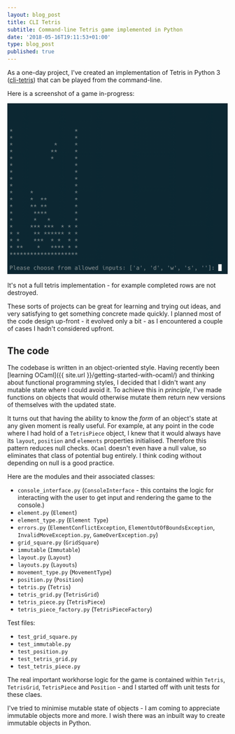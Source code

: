 ```yaml
---
layout: blog_post
title: CLI Tetris
subtitle: Command-line Tetris game implemented in Python
date: '2018-05-16T19:11:53+01:00'
type: blog_post
published: true
---
```

As a one-day project, I've created an implementation of Tetris in Python 3 ([cli-tetris](https://github.com/robinrob/cli-tetris/tree/master)) that can be played from the command-line.

Here is a screenshot of a game in-progress:

<img src="/img/cli_tetris.png"></img>

It's not a full tetris implementation - for example completed rows are not destroyed.

These sorts of projects can be great for learning and trying out ideas, and very satisfying to get something concrete made quickly. I planned most of the code design up-front - it evolved only a bit - as I encountered a couple of cases I hadn't considered upfront.

## The code
The codebase is written in an object-oriented style. Having recently been [learning OCaml]({{ site.url }}/getting-started-with-ocaml/) and thinking about functional programming styles, I decided that I didn't want any mutable state where I could avoid it. To achieve this in *principle*, I've made functions on objects that would otherwise mutate them return new versions of themselves with the updated state.

It turns out that having the ability to know the *form* of an object's state at any given moment is really useful. For example, at any point in the code where I had hold of a `TetrisPiece` object, I knew that it would always have its `layout`, `position` and `elements` properties initialised. Therefore this pattern reduces null checks. `OCaml` doesn't even have a null value, so eliminates that class of potential bug entirely. I think coding without depending on null is a good practice.

Here are the modules and their associated classes:

* `console_interface.py` (`ConsoleInterface` - this contains the logic for interacting with the user to get input and rendering the game to the console.)
* `element.py` (`Element`)
* `element_type.py` (`Element Type`)
* `errors.py` (`ElementConflictException`, `ElementOutOfBoundsException`, `InvalidMoveException.py`, `GameOverException.py`)
* `grid_square.py` (`GridSquare`)
* `immutable` (`Immutable`)
* `layout.py` (`Layout`)
* `layouts.py` (`Layouts`)
* `movement_type.py` (`MovementType`)
* `position.py` (`Position`)
* `tetris.py` (`Tetris`)
* `tetris_grid.py` (`TetrisGrid`)
* `tetris_piece.py` (`TetrisPiece`)
* `tetris_piece_factory.py` (`TetrisPieceFactory`)

Test files:
* `test_grid_square.py`
* `test_immutable.py`
* `test_position.py`
* `test_tetris_grid.py`
* `test_tetris_piece.py`


The real important workhorse logic for the game is contained within `Tetris`, `TetrisGrid`, `TetrisPiece` and `Position` - and I started off with unit tests for these claes.

I've tried to minimise mutable state of objects - I am coming to appreciate immutable objects more and more. I wish there was an inbuilt way to create immutable objects in Python.
